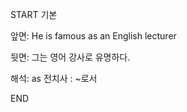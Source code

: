 START
기본

앞면:
He is famous as an English lecturer


뒷면:
그는 영어 강사로 유명하다.


해석:
as 전치사 : ~로서

<!--ID: 1740183652563-->
END